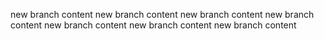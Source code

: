 new branch content
new branch content
new branch content
new branch content
new branch content
new branch content
new branch content
